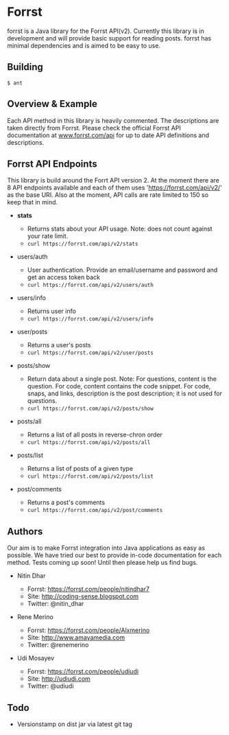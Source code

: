 Forrst
======
forrst is a Java library for the Forrst API(v2). Currently this library is in development and will provide basic support for reading posts. forrst has minimal dependencies and is aimed to be easy to use.

Building
--------
    $ ant

Overview & Example
------------------
Each API method in this library is heavily commented. The descriptions are taken directly from Forrst. Please check the official Forrst API documentation at www.forrst.com/api for up to date API definitions and descriptions.

Forrst API Endpoints
--------------------
This library is build around the Forrt API version 2. At the moment there are 8 API endpoints available and each of them uses 'https://forrst.com/api/v2/' as the base URI. Also at the moment, API calls are rate limited to 150
so keep that in mind.

- **stats**
  - Returns stats about your API usage. Note: does not count against your rate limit.
  - `curl https://forrst.com/api/v2/stats`

- users/auth
  - User authentication. Provide an email/username and password and get an access token back
  - `curl https://forrst.com/api/v2/users/auth`

- users/info
  - Returns user info
  - `curl https://forrst.com/api/v2/users/info`

- user/posts
  - Returns a user's posts
  - `curl https://forrst.com/api/v2/user/posts`

- posts/show
  - Return data about a single post. Note: For questions, content is the question. For code, content contains the code snippet. For code, snaps, and links, description is the post description; it is not used for questions.
  - `curl https://forrst.com/api/v2/posts/show`

- posts/all
  - Returns a list of all posts in reverse-chron order
  - `curl https://forrst.com/api/v2/posts/all`

- posts/list
  - Returns a list of posts of a given type
  - `curl https://forrst.com/api/v2/posts/list`

- post/comments
  - Returns a post's comments
  - `curl https://forrst.com/api/v2/post/comments`

Authors
-------

Our aim is to make Forrst integration into Java applications as easy as possible. We have tried our best to provide in-code documentation for each method.
Tests coming up soon! Until then please help us find bugs.

- Nitin Dhar

  - Forrst: https://forrst.com/people/nitindhar7
  - Site: http://coding-sense.blogspot.com
  - Twitter: @nitin_dhar

- Rene Merino

  - Forrst: https://forrst.com/people/Alxmerino
  - Site: http://www.amayamedia.com
  - Twitter: @renemerino

- Udi Mosayev

  - Forrst: https://forrst.com/people/udiudi
  - Site: http://udiudi.com
  - Twitter: @udiudi

Todo
----

- Versionstamp on dist jar via latest git tag